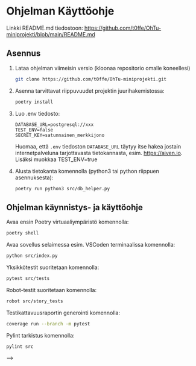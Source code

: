 # Ohjelman Käyttöohje

Linkki README.md tiedostoon: https://github.com/t0ffe/OhTu-miniprojekti/blob/main/README.md

## Asennus

1. Lataa ohjelman viimeisin versio (kloonaa repositorio omalle koneellesi)
    ```bash
    git clone https://github.com/t0ffe/OhTu-miniprojekti.git
    ```
2. Asenna tarvittavat riippuvuudet projektin juurihakemistossa:
    ```bash
    poetry install
    ```

3. Luo .env tiedosto:
    ```Dotenv
    DATABASE_URL=postgresql://xxx
    TEST_ENV=false   
    SECRET_KEY=satunnainen_merkkijono
    ```
   Huomaa, että `.env` tiedoston `DATABASE_URL` täytyy itse hakea jostain internetpalveluna tarjottavasta tietokannasta, esim. https://aiven.io. Lisäksi muokkaa TEST_ENV=true

4. Alusta tietokanta komennolla (python3 tai python riippuen asennuksesta):
    ```bash
    poetry run python3 src/db_helper.py
    ```


## Ohjelman käynnistys- ja käyttöohje
Avaa ensin Poetry virtuaaliympäristö komennolla:
```bash
poetry shell
```

Avaa sovellus selaimessa esim. VSCoden terminaalissa komennolla:
```bash
python src/index.py
```

Yksikkötestit suoritetaan komennolla:
```bash
pytest src/tests
```

Robot-testit suoritetaan komennolla:
```bash
robot src/story_tests
```

Testikattavuusraportin generointi komennolla:
```bash
coverage run --branch -m pytest
```

Pylint tarkistus komennolla:
```bash
pylint src
```
-->
